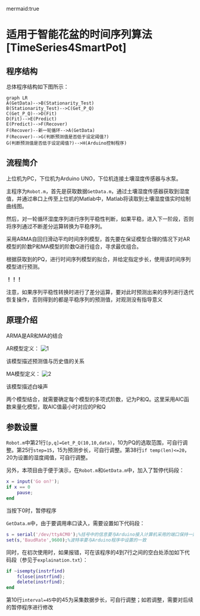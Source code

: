 mermaid:true

# 适用于智能花盆的时间序列算法[TimeSeries4SmartPot]

## 程序结构

总体程序结构如下图所示：

```mermaid
graph LR
A(GetData)-->B(Stationarity_Test)
B(Stationarity_Test)-->C(Get_P_Q)
C(Get_P_Q)-->D(Fit)
D(Fit)-->E(Predict)
E(Predict)-->F(Recover)
F(Recover)--新一轮循环-->A(GetData)
F(Recover)-->G(判断预测值是否低于设定阈值?)
G(判断预测值是否低于设定阈值?)-->H(Arduino控制程序)
```

## 流程简介

上位机为PC，下位机为Arduino UNO，下位机连接土壤湿度传感器与水泵。

主程序为`Robot.m`，首先是获取数据`GetData.m`，通过土壤湿度传感器获取到湿度值，并通过串口上传至上位机的Matlab中，Matlab将读取到土壤湿度值实时绘制曲线图。

然后，对一轮循环湿度序列进行序列平稳性判断，如果平稳，进入下一阶段，否则将序列通过不断差分运算转换为平稳序列。

采用ARMA自回归滑动平均时间序列模型，首先要在保证模型合理的情况下对AR模型的阶数P和MA模型的阶数Q进行组合，寻求最优组合。

根据获取到的PQ，进行时间序列模型的拟合，并给定指定步长，使用该时间序列模型进行预测。

**！！！**

注意，如果序列平稳性转换时进行了差分运算，要对此时预测出来的序列进行迭代恢复操作，否则得到的都是平稳序列的预测值，对观测没有指导意义

## 原理介绍

ARMA是AR和MA的结合

AR模型定义：
![1](http://latex.codecogs.com/svg.latex?X_t=\sum_{i=1}^p\alpha_iX_{t-i}+\varepsilon_t)

该模型描述预测值与历史值的关系

MA模型定义：
![2](http://latex.codecogs.com/svg.latex?Y_t=\sum_{i=1}^q\beta_i\varepsilon_{t-i}+\varepsilon_t)

该模型描述白噪声

两个模型结合，就需要确定每个模型的多项式阶数，记为P和Q。这里采用AIC函数来量化模型，取AIC值最小时对应的P和Q

## 参数设置

`Robot.m`中第21行`[p,q]=Get_P_Q(10,10,data)`，10为PQ的选取范围，可自行调整。第25行`step=15`，15为预测步长，可自行调整。第38行`if temp(len)<=20`，20为设置的湿度阈值，可自行调整。

另外，本项目由于便于演示，在`Robot.m`和`GetData.m`中，加入了暂停代码段：

```matlab
x = input('Go on?');
if x == 0
	pause;
end
```

当按下0时，暂停程序

`GetData.m`中，由于要调用串口读入，需要设置如下代码段：

```matlab
s = serial('/dev/ttyACM0');%括号中的信息要与Arduino接入计算机采用的端口保持一致
set(s,'BaudRate',9600);%波特率要与Arduino程序中设置的一致
```

同时，在初次使用时，如果报错，可在该程序的4到7行之间的空白处添加如下代码段（参见于`explaination.txt`）：

```matlab
if ~isempty(instrfind)
	fclose(instrfind);
	delete(instrfind);
end
```

第10行`interval=45`中的45为采集数据步长，可自行调整；如若调整，需要对后续的暂停程序进行修改





